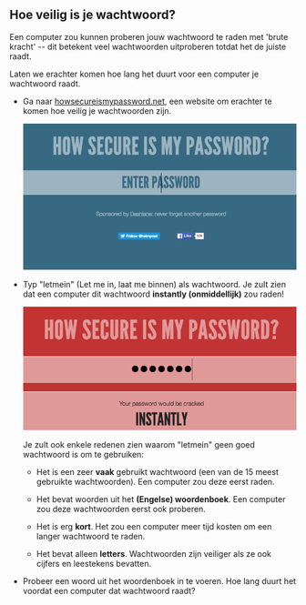 ## Hoe veilig is je wachtwoord?

Een computer zou kunnen proberen jouw wachtwoord te raden met 'brute kracht' -- dit betekent veel wachtwoorden uitproberen totdat het de juiste raadt.

Laten we erachter komen hoe lang het duurt voor een computer je wachtwoord raadt.



+ Ga naar <a href="https://howsecureismypassword.net/" target="_blank">howsecureismypassword.net</a>, een website om erachter te komen hoe veilig je wachtwoorden zijn.

    ![schermafbeelding](images/passwords-secure.png)

+ Typ "letmein" (Let me in, laat me binnen) als wachtwoord. Je zult zien dat een computer dit wachtwoord __instantly (onmiddellijk)__ zou raden!

    ![schermafbeelding](images/passwords-letmein.png)

    Je zult ook enkele redenen zien waarom "letmein" geen goed wachtwoord is om te gebruiken:

    + Het is een zeer __vaak__ gebruikt wachtwoord (een van de 15 meest gebruikte wachtwoorden). Een computer zou deze eerst raden.

    + Het bevat woorden uit het __(Engelse) woordenboek__. Een computer zou deze wachtwoorden eerst ook proberen.

    + Het is erg __kort__. Het zou een computer meer tijd kosten om een langer wachtwoord te raden.

    + Het bevat alleen __letters__. Wachtwoorden zijn veiliger als ze ook cijfers en leestekens bevatten.

+ Probeer een woord uit het woordenboek in te voeren. Hoe lang duurt het voordat een computer dat wachtwoord raadt? 


